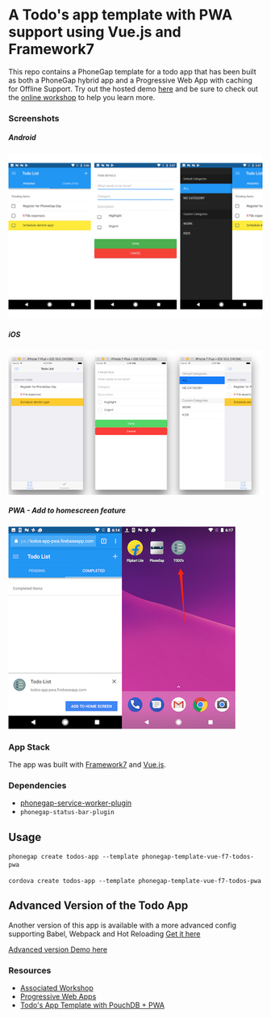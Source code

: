 # A Todo's app template with PWA support using Vue.js and Framework7

This repo contains a PhoneGap template for a todo app that has been built as both a PhoneGap hybrid app and a Progressive Web App with caching for Offline Support. Try out the hosted demo [here](https://todos-app-pwa.firebaseapp.com) and be sure to check out the [online workshop](http://hollyschinsky.github.io/todos-app-pwa) to help you learn more.

### Screenshots
##### Android
![](android.png)

##### iOS
![](ios.png)

##### PWA - Add to homescreen feature
![](app-screenshots-android.png)

### App Stack
The app was built with [Framework7](http://framework7.io) and [Vue.js](http://vuejs.org).

### Dependencies
- [phonegap-service-worker-plugin](https://github.com/phonegap/phonegap-plugin-service-worker)
- `phonegap-status-bar-plugin`

## Usage

    phonegap create todos-app --template phonegap-template-vue-f7-todos-pwa

    cordova create todos-app --template phonegap-template-vue-f7-todos-pwa

## Advanced Version of the Todo App 
Another version of this app is available with a more advanced config supporting Babel, Webpack and Hot Reloading
[Get it here](https://github.com/phonegap/phonegap-app-todo)

[Advanced version Demo here](https://hollyschinsky.github.io/todo-pwa/#!//)

### Resources
- [Associated Workshop](http://hollyschinsky.github.io/todos-app-pwa)
- [Progressive Web Apps](https://docs.google.com/document/d/1Lf33f2rcMisp0Xz1hOVevswds4KCpA5nSkptr-VjhKQ)
- [Todo's App Template with PouchDB + PWA](https://github.com/phonegap/phonegap-template-pwa)

